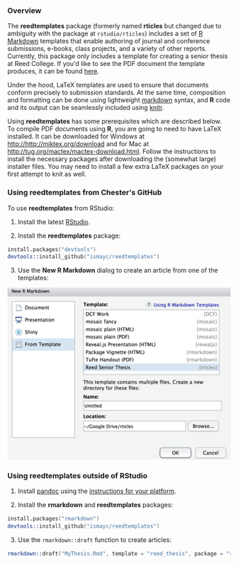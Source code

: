 ### Overview

The **reedtemplates** package (formerly named **rticles** but changed due to ambiguity with the package at `rstudio/rticles`) includes a set of [R Markdown](http://rmarkdown.rstudio.com) templates that enable authoring of journal and conference submissions, e-books, class projects, and a variety of other reports.  Currently, this package only includes a template for creating a senior thesis at Reed College. If you'd like to see the PDF document the template produces, it can be found [here](https://github.com/ismayc/reedtemplates/blob/master/inst/rmarkdown/templates/reed_thesis/skeleton/skeleton.pdf).

Under the hood, LaTeX templates are used to ensure that documents conform precisely to submission standards. At the same time, composition and formatting can be done using lightweight [markdown](http://rmarkdown.rstudio.com/authoring_basics.html) syntax, and **R** code and its output can be seamlessly included using [knitr](http://yihui.name/knitr/).

Using **reedtemplates** has some prerequisites which are described below. To compile PDF documents using **R**, you are going to need to have LaTeX installed.  It can be downloaded for Windows at <http://http://miktex.org/download> and for Mac at <http://tug.org/mactex/mactex-download.html>.  Follow the instructions to install the necessary packages after downloading the (somewhat large) installer files.  You may need to install a few extra LaTeX packages on your first attempt to knit as well.

### Using reedtemplates from Chester's GitHub

To use **reedtemplates** from RStudio:

1) Install the latest [RStudio](http://www.rstudio.com/products/rstudio/download/).

2) Install the **reedtemplates** package: 

```S
install.packages("devtools")
devtools::install_github("ismayc/reedtemplates")
```

3) Use the **New R Markdown** dialog to create an article from one of the templates:

![New R Markdown](reed_template.png)
    
    
### Using reedtemplates outside of RStudio

1) Install [pandoc](http://johnmacfarlane.net/pandoc/) using the [instructions for your platform](https://github.com/rstudio/rmarkdown/blob/master/PANDOC.md).

2) Install the **rmarkdown** and **reedtemplates** packages:

```S
install.packages("rmarkdown")
devtools::install_github("ismayc/reedtemplates")
```
    
3) Use the `rmarkdown::draft` function to create articles:

```S
rmarkdown::draft("MyThesis.Rmd", template = "reed_thesis", package = "reedtemplates")
```

